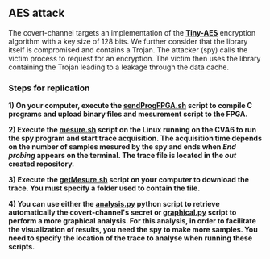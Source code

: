 ## AES attack

The covert-channel targets an implementation of the [**Tiny-AES**](https://github.com/kokke/tiny-AES-c) encryption algorithm with a key size of 128 bits. We further consider that the library itself is compromised and contains a Trojan. The attacker (spy) calls the victim process to request for an encryption. The victim then uses the library containing the Trojan leading to a leakage through the data cache.

### Steps for replication

**1) On your computer, execute the [**sendProgFPGA.sh**](https://github.com/CCALK-work/CCALK/blob/main/AES/sendProgFPGA.sh) script to compile C programs and upload binary files and mesurement script to the FPGA.**

**2) Execute the [**mesure.sh**](https://github.com/CCALK-work/CCALK/blob/main/AES/mesure.sh) script on the Linux running on the CVA6 to run the spy program and start trace acquisition. The acquisition time depends on the number of samples mesured by the spy and ends when *End probing* appears on the terminal. The trace file is located in the *out* created repository.**

**3) Execute the [**getMesure.sh**](https://github.com/CCALK-work/CCALK/blob/main/AES/getMesure.sh) script on your computer to download the trace. You must specify a folder used to contain the file.**

**4) You can use either the [**analysis.py**](https://github.com/CCALK-work/CCALK/blob/main/AES/analysis.py) python script to retrieve automatically the covert-channel's secret or [**graphical.py**](https://github.com/CCALK-work/CCALK/blob/main/AES/graphical.py) script to perform a more graphical analysis. For this analysis, in order to facilitate the visualization of results, you need the spy to make more samples. You need to specify the location of the trace to analyse when running these scripts.** 

